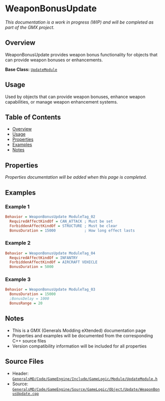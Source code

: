 # WeaponBonusUpdate

*This documentation is a work in progress (WIP) and will be completed as part of the GMX project.*

## Overview

WeaponBonusUpdate provides weapon bonus functionality for objects that can provide weapon bonuses or enhancements.

**Base Class:** [`UpdateModule`](../../GeneralsMD/Code/GameEngine/Include/GameLogic/Module/UpdateModule.h)

## Usage

Used by objects that can provide weapon bonuses, enhance weapon capabilities, or manage weapon enhancement systems.

## Table of Contents

- [Overview](#overview)
- [Usage](#usage)
- [Properties](#properties)
- [Examples](#examples)
- [Notes](#notes)

## Properties

*Properties documentation will be added when this page is completed.*

## Examples

### Example 1
```ini
Behavior = WeaponBonusUpdate ModuleTag_02
  RequiredAffectKindOf = CAN_ATTACK ; Must be set
  ForbiddenAffectKindOf = STRUCTURE ; Must be clear
  BonusDuration = 15000             ; How long effect lasts
```

### Example 2
```ini
Behavior = WeaponBonusUpdate ModuleTag_04
  RequiredAffectKindOf = INFANTRY
  ForbiddenAffectKindOf = AIRCRAFT VEHICLE
  BonusDuration = 5000
```

### Example 3
```ini
Behavior = WeaponBonusUpdate ModuleTag_03
  BonusDuration = 15000
  ;BonusDelay = 1000
  BonusRange = 20
```

## Notes

- This is a GMX (Generals Modding eXtended) documentation page
- Properties and examples will be documented from the corresponding C++ source files
- Version compatibility information will be included for all properties

## Source Files

- Header: [`GeneralsMD/Code/GameEngine/Include/GameLogic/Module/UpdateModule.h`](../../GeneralsMD/Code/GameEngine/Include/GameLogic/Module/UpdateModule.h)
- Source: [`GeneralsMD/Code/GameEngine/Source/GameLogic/Object/Update/WeaponBonusUpdate.cpp`](../../GeneralsMD/Code/GameEngine/Source/GameLogic/Object/Update/WeaponBonusUpdate.cpp)
